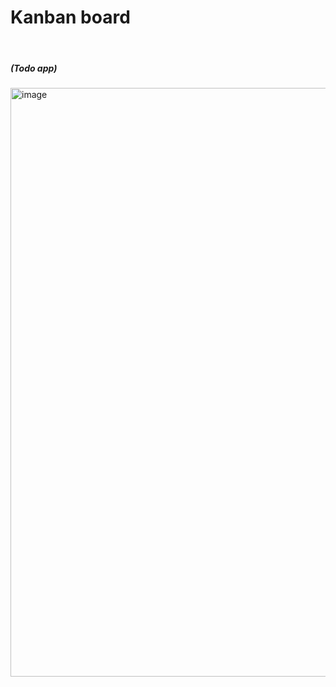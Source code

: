 <h1>Kanban board</h1><br/>
<h5>(Todo app)</h5>
<img width="1919" height="942" alt="image" src="https://github.com/user-attachments/assets/c966ac90-f508-4fd8-aba6-6028dce6da4a" />


